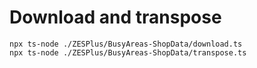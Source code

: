 # Download and transpose

```
npx ts-node ./ZESPlus/BusyAreas-ShopData/download.ts
npx ts-node ./ZESPlus/BusyAreas-ShopData/transpose.ts
```
